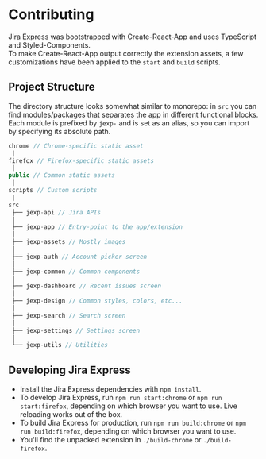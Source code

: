 # Contributing

Jira Express was bootstrapped with Create-React-App and uses TypeScript and Styled-Components.  
To make Create-React-App output correctly the extension assets, a few customizations have been applied to the `start` and `build` scripts.

## Project Structure

The directory structure looks somewhat similar to monorepo: in `src` you can find modules/packages that separates the app in different functional blocks.  
Each module is prefixed by `jexp-` and is set as an alias, so you can import by specifying its absolute path.

```javascript
chrome // Chrome-specific static asset
 |
firefox // Firefox-specific static assets
 |
public // Common static assets
 |
scripts // Custom scripts
 |
src
 ├── jexp-api // Jira APIs
 │
 ├── jexp-app // Entry-point to the app/extension
 │
 ├── jexp-assets // Mostly images
 │
 ├── jexp-auth // Account picker screen
 │
 ├── jexp-common // Common components
 │
 ├── jexp-dashboard // Recent issues screen
 │
 ├── jexp-design // Common styles, colors, etc...
 │
 ├── jexp-search // Search screen
 │
 ├── jexp-settings // Settings screen
 │
 └── jexp-utils // Utilities
```

## Developing Jira Express

- Install the Jira Express dependencies with `npm install`.
- To develop Jira Express, run `npm run start:chrome` or `npm run start:firefox`, depending on which browser you want to use. Live reloading works out of the box.
- To build Jira Express for production, run `npm run build:chrome` or `npm run build:firefox`, depending on which browser you want to use.
- You'll find the unpacked extension in `./build-chrome` or `./build-firefox`.
